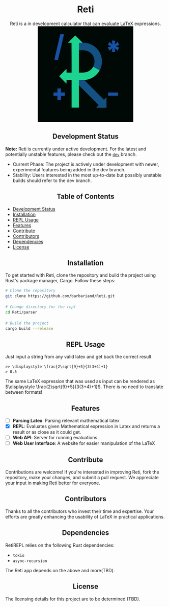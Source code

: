 <h1 align="center">Reti</h1>
<div align="center">
Reti is a in development calculator that can evaluate LaTeX expressions.
<br>
<img src="./dark_icon.svg" width="300" />
</div>

<h2 align="center" id="development-status">Development Status</h2>

**Note:** Reti is currently under active development. For the latest and potentially unstable features, please check out the [`dev`](https://github.com/barbariand/Reti/tree/dev) branch.

- Current Phase: The project is actively under development with newer, experimental features being added in the dev branch.
- Stability: Users interested in the most up-to-date but possibly unstable builds should refer to the dev branch.

<h2 align="center">Table of Contents</h2>

- [Development Status](#development-status)
- [Installation](#installation)
- [REPL Usage](#repl-usage)
- [Features](#features)
- [Contribute](#contribute)
- [Contributors](#contributors)
- [Dependencies](#dependencies)
- [License](#license)

<h2 align="center" id="installation">Installation</h2>
To get started with Reti, clone the repository and build the project using Rust's package manager, Cargo. Follow these steps:

```bash
# Clone the repository
git clone https://github.com/barbariand/Reti.git

# Change directory for the repl
cd Reti/parser

# Build the project
cargo build --release
```

<h2 align="center" id="repl-usage">REPL Usage</h2>


Just input a string from any valid latex and get back the correct result
```
>> \displaystyle \frac{2\sqrt{9}+5}{3(3+4)+1}
> 0.5
```

The same LaTeX expression that was used as input can be rendered as $\displaystyle \frac{2\sqrt{9}+5}{3(3+4)+1}$. There is no need to translate between formats!

<h2 align="center" id="features"> Features</h2>

- [ ] **Parsing Latex**: Parsing relevant mathematical latex
- [x] **REPL**: Evaluates given Mathematical expression in Latex and returns a result or as close as it could get.
- [ ] **Web API**: Server for running evaluations
- [ ] **Web User Interface**: A website for easier manipulation of the LaTeX

<h2 align="center" id="contribute"> Contribute</h2>
Contributions are welcome! If you're interested in improving Reti, fork the repository, make your changes, and submit a pull request. We appreciate your input in making Reti better for everyone.


<h2 align="center" id="contributors">Contributors</h2>
Thanks to all the contributors who invest their time and expertise. Your efforts are greatly enhancing the usability of LaTeX in practical applications.

<h2 align="center" id="dependencies">Dependencies</h2>
RetiREPL relies on the following Rust dependencies:

- `tokio`
- `async-recursion`

The Reti app depends on the above and more(TBD).

<h2 align="center" id="license">License</h2>
The licensing details for this project are to be determined (TBD).
